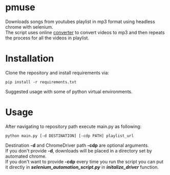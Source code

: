 # pmuse
Downloads songs from youtubes playlist in mp3 format using headless chrome with selenium.  
The script uses online [converter](https://ytmp3.cc/en12/) to convert videos to mp3 and then repeats the process for all the videos in playlist.

# Installation
Clone the repository and install requirements via:
```
pip install -r requirements.txt
```
Suggested usage with some of python virtual environments.

# Usage
After navigating to repository path execute main.py as following:
```
python main.py [-d DESTINATION] [-cdp PATH] playlist_url
```
Destination **-d** and ChromeDriver path **-cdp** are optional arguments.  
If you don't provide **-d**, downloads will be placed in a directory set by automated chrome.  
If you don't want to provide **-cdp** every time you run the script you can put it directly in **_selenium_automation_script.py_** in **_initalize_driver_** function.  






